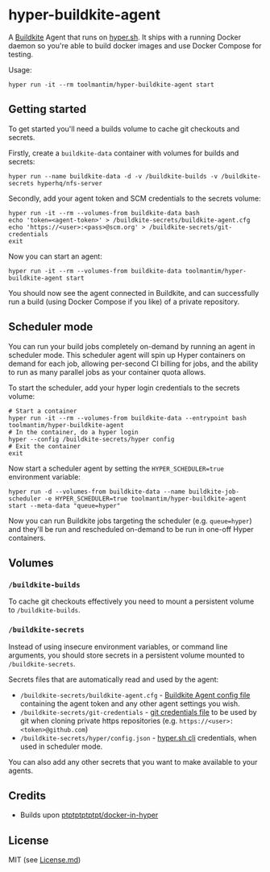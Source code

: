 # hyper-buildkite-agent

A [Buildkite](https://buildkite.com/) Agent that runs on [hyper.sh](https://hyper.sh/). It ships with a running Docker daemon so you're able to build docker images and use Docker Compose for testing.

Usage:

```shell
hyper run -it --rm toolmantim/hyper-buildkite-agent start
```

## Getting started

To get started you'll need a builds volume to cache git checkouts and secrets.

Firstly, create a `buildkite-data` container with volumes for builds and secrets:

```shell
hyper run --name buildkite-data -d -v /buildkite-builds -v /buildkite-secrets hyperhq/nfs-server
```

Secondly, add your agent token and SCM credentials to the secrets volume:

```shell
hyper run -it --rm --volumes-from buildkite-data bash
echo 'token=<agent-token>' > /buildkite-secrets/buildkite-agent.cfg
echo 'https://<user>:<pass>@scm.org' > /buildkite-secrets/git-credentials
exit
```

Now you can start an agent:

```shell
hyper run -it --rm --volumes-from buildkite-data toolmantim/hyper-buildkite-agent start
```

You should now see the agent connected in Buildkite, and can successfully run a build (using Docker Compose if you like) of a private repository.

## Scheduler mode

You can run your build jobs completely on-demand by running an agent in scheduler mode. This scheduler agent will spin up Hyper containers on demand for each job, allowing per-second CI billing for jobs, and the ability to run as many parallel jobs as your container quota allows.

To start the scheduler, add your hyper login credentials to the secrets volume:

```shell
# Start a container
hyper run -it --rm --volumes-from buildkite-data --entrypoint bash toolmantim/hyper-buildkite-agent
# In the container, do a hyper login
hyper --config /buildkite-secrets/hyper config
# Exit the container
exit
```

Now start a scheduler agent by setting the `HYPER_SCHEDULER=true` environment variable:

```
hyper run -d --volumes-from buildkite-data --name buildkite-job-scheduler -e HYPER_SCHEDULER=true toolmantim/hyper-buildkite-agent start --meta-data "queue=hyper"
```

Now you can run Buildkite jobs targeting the scheduler (e.g. `queue=hyper`) and they'll be run and rescheduled on-demand to be run in one-off Hyper containers.

## Volumes

### `/buildkite-builds`

To cache git checkouts effectively you need to mount a persistent volume to `/buildkite-builds`.

### `/buildkite-secrets`

Instead of using insecure environment variables, or command line arguments, you should store secrets in a persistent volume mounted to `/buildkite-secrets`.

Secrets files that are automatically read and used by the agent:

* `/buildkite-secrets/buildkite-agent.cfg` - [Buildkite Agent config file](https://buildkite.com/docs/agent/configuration) containing the agent token and any other agent settings you wish.
* `/buildkite-secrets/git-credentials` - [git credentials file](https://git-scm.com/docs/git-credential-store#_storage_format) to be used by git when cloning private https repositories (e.g. `https://<user>:<token>@github.com`)
* `/buildkite-secrets/hyper/config.json` - [hyper.sh cli](https://git-scm.com/docs/git-credential-store#_storage_format) credentials, when used in scheduler mode.

You can also add any other secrets that you want to make available to your agents.

## Credits

* Builds upon [ptptptptptpt/docker-in-hyper](https://github.com/ptptptptptpt/docker-in-hyper)

## License

MIT (see [License.md](License.md))